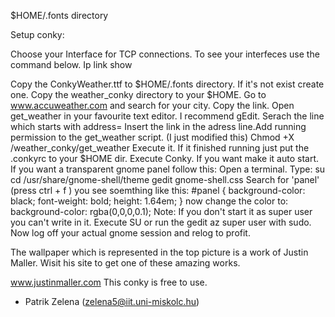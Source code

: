 $HOME/.fonts directory

Setup conky:

Choose your Interface for TCP connections.
To see your interfeces use the command below.
Ip link show

Copy the ConkyWeather.ttf to $HOME/.fonts directory. If it's not exist
create one.
Copy the weather_conky directory to your $HOME.
Go to www.accuweather.com and search for your city. Copy the link.
Open get_weather in your favourite text editor. I recommend gEdit.
Serach the line which starts with address=
Insert the link in the adress line.Add running permission to the get_weather script. (I just modified this)
Chmod +X /weather_conky/get_weather
Execute it.
If it finished running just put the .conkyrc to your $HOME dir.
Execute Conky.
If you want make it auto start.
If you want a transparent gnome panel follow this:
Open a terminal.
Type:
su
cd /usr/share/gnome-shell/theme
gedit gnome-shell.css
Search for 'panel' (press ctrl + f )
you see soemthing like this:
#panel {
background-color: black;
font-weight: bold;
height: 1.64em;
}
now change the color to:
background-color: rgba(0,0,0,0.1);
Note: If you don't start it as super user you can't write in it.
Execute SU or run the gedit az super user with sudo.
Now log off your actual gnome session and relog to profit.

The wallpaper which is represented in the top picture is a work of Justin
Maller. Wisit his site to get one of these amazing works.

www.justinmaller.com
This conky is free to use.
- Patrik Zelena (zelena5@iit.uni-miskolc.hu)
